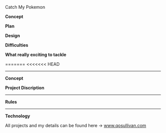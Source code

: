 Catch My Pokemon

**Concept**

**Plan**

**Design**

**Difficulties**

**What really exciting to tackle**

=======
<<<<<<< HEAD


---

**Concept**




**Project Discription**



---
**Rules**


---

**Technology**


All projects and my details can be found here -> www.qosullivan.com
